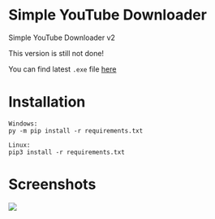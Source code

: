 # Simple YouTube Downloader
Simple YouTube Downloader v2

This version is still not done!

You can find latest `.exe` file [here](https://ci.funprogramming.eu/job/SimpleYTD%20v2/)

# Installation

```
Windows:
py -m pip install -r requirements.txt

Linux:
pip3 install -r requirements.txt
```

# Screenshots
![](https://funprogramming.eu/rW36Gc.png)